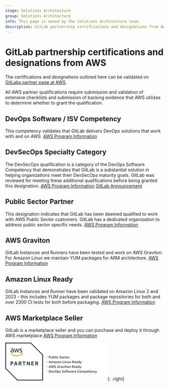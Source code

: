 ```yaml
---
stage: Solutions Architecture
group: Solutions Architecture
info: This page is owned by the Solutions Architecture team.
description: GitLab partnership certifications and designations from AWS.
---
```


# GitLab partnership certifications and designations from AWS

The certifications and designations outlined here can be validated on [GitLabs partner page at AWS](https://partners.amazonaws.com/partners/001E0000018YWFfIAO/GitLab,%20Inc.).

All AWS partner qualifications require submission and validation of extensive checklists and submission of backing evidence that AWS utilizes to determine whether to grant the qualification.

## DevOps Software / ISV Competency

This competency validates that GitLab delivers DevOps solutions that work with and on AWS. [AWS Program Information](https://aws.amazon.com/devops/partner-solutions/)

## DevSecOps Specialty Category

The DevSecOps qualification is a category of the DevOps Software Competency that demonstrates that GitLab is a substantial solution in helping organizations meet their DevSecOps maturity goals. GitLab was reviewed for meeting these additional qualifications before being granted this designation. [AWS Program Information](https://aws.amazon.com/blogs/apn/aws-devops-competency-expands-to-include-devsecops-category/) [GitLab Announcement](https://about.gitlab.com/blog/2023/09/25/aws-devsecops-competency-partner/)

## Public Sector Partner

This designation indicates that GitLab has been deemed qualified to work with AWS Public Sector customers. GitLab has a dedicated organization to address public sector specific needs. [AWS Program Information](https://aws.amazon.com/partners/programs/public-sector/)

## AWS Graviton

GitLab Instances and Runners have been tested and work on AWS Graviton. For Amazon Linux we maintain YUM packages for ARM architecture. [AWS Program Information](https://aws.amazon.com/ec2/graviton/partners/)

## Amazon Linux Ready

GitLab Instances and Runner have been validated on Amazon Linux 2 and 2023 - this includes YUM packages and package repositories for both and over 2300 CI tests for both before packaging. [AWS Program Information](https://aws.amazon.com/amazon-linux/partners/)

## AWS Marketplace Seller

GitLab is a marketplace seller and you can purchase and deploy it through AWS marketplace [AWS Program Information](https://aws.amazon.com/marketplace/partners/management-tour)

![AWS Partner Designations Logo](img/all-aws-partner-designations.png){: .right}
